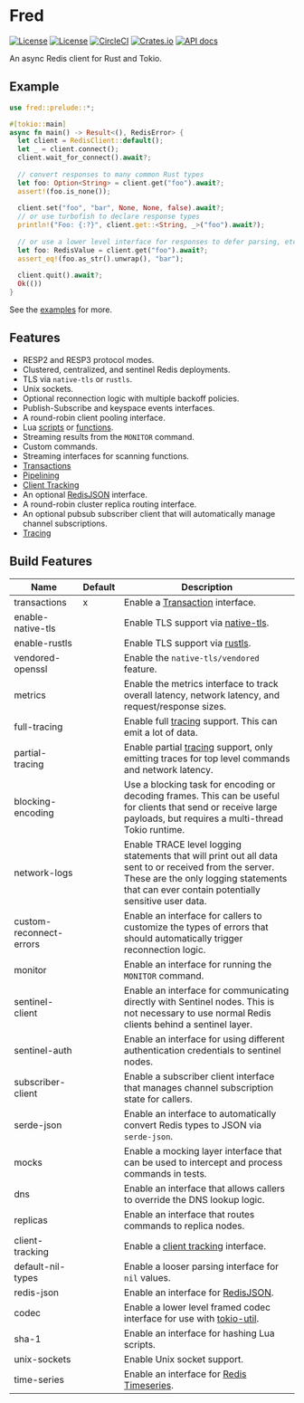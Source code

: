 Fred
====

[![License](https://img.shields.io/badge/license-MIT-blue.svg)](https://opensource.org/licenses/MIT)
[![License](https://img.shields.io/badge/License-Apache%202.0-blue.svg)](https://opensource.org/licenses/Apache-2.0)
[![CircleCI](https://circleci.com/gh/aembke/fred.rs/tree/main.svg?style=svg)](https://circleci.com/gh/aembke/fred.rs/tree/main)
[![Crates.io](https://img.shields.io/crates/v/fred.svg)](https://crates.io/crates/fred)
[![API docs](https://docs.rs/fred/badge.svg)](https://docs.rs/fred)

An async Redis client for Rust and Tokio.

## Example 

```rust
use fred::prelude::*;

#[tokio::main]
async fn main() -> Result<(), RedisError> {
  let client = RedisClient::default();
  let _ = client.connect();
  client.wait_for_connect().await?;
 
  // convert responses to many common Rust types
  let foo: Option<String> = client.get("foo").await?;
  assert!(foo.is_none());
  
  client.set("foo", "bar", None, None, false).await?;
  // or use turbofish to declare response types
  println!("Foo: {:?}", client.get::<String, _>("foo").await?);
  
  // or use a lower level interface for responses to defer parsing, etc
  let foo: RedisValue = client.get("foo").await?;
  assert_eq!(foo.as_str().unwrap(), "bar");
  
  client.quit().await?;
  Ok(())
}
```

See the [examples](https://github.com/aembke/fred.rs/tree/main/examples) for more.

## Features

* RESP2 and RESP3 protocol modes.
* Clustered, centralized, and sentinel Redis deployments.
* TLS via `native-tls` or `rustls`.
* Unix sockets.
* Optional reconnection logic with multiple backoff policies.
* Publish-Subscribe and keyspace events interfaces.
* A round-robin client pooling interface.
* Lua [scripts](https://redis.io/docs/interact/programmability/eval-intro/) or [functions](https://redis.io/docs/interact/programmability/functions-intro/). 
* Streaming results from the `MONITOR` command. 
* Custom commands.
* Streaming interfaces for scanning functions.
* [Transactions](https://redis.io/docs/interact/transactions/)
* [Pipelining](https://redis.io/topics/pipelining)
* [Client Tracking](https://redis.io/docs/manual/client-side-caching/)
* An optional [RedisJSON](https://github.com/RedisJSON/RedisJSON) interface.
* A round-robin cluster replica routing interface.
* An optional pubsub subscriber client that will automatically manage channel subscriptions.
* [Tracing](https://github.com/tokio-rs/tracing)

## Build Features 

| Name                    | Default | Description                                                                                                                                                                                          |
|-------------------------|---------|------------------------------------------------------------------------------------------------------------------------------------------------------------------------------------------------------|
| transactions            | x       | Enable a [Transaction](https://redis.io/docs/interact/transactions/) interface.                                                                                                                      |
| enable-native-tls       |         | Enable TLS support via [native-tls](https://crates.io/crates/native-tls).                                                                                                                            |
| enable-rustls           |         | Enable TLS support via [rustls](https://crates.io/crates/rustls).                                                                                                                                    |
| vendored-openssl        |         | Enable the `native-tls/vendored` feature.                                                                                                                                                            |
| metrics                 |         | Enable the metrics interface to track overall latency, network latency, and request/response sizes.                                                                                                  |
| full-tracing            |         | Enable full [tracing](./src/trace/README.md) support. This can emit a lot of data.                                                                                                                   |
| partial-tracing         |         | Enable partial [tracing](./src/trace/README.md) support, only emitting traces for top level commands and network latency.                                                                            |
| blocking-encoding       |         | Use a blocking task for encoding or decoding frames. This can be useful for clients that send or receive large payloads, but requires a multi-thread Tokio runtime.                                  |
| network-logs            |         | Enable TRACE level logging statements that will print out all data sent to or received from the server. These are the only logging statements that can ever contain potentially sensitive user data. |
| custom-reconnect-errors |         | Enable an interface for callers to customize the types of errors that should automatically trigger reconnection logic.                                                                               |
| monitor                 |         | Enable an interface for running the `MONITOR` command.                                                                                                                                               |
| sentinel-client         |         | Enable an interface for communicating directly with Sentinel nodes. This is not necessary to use normal Redis clients behind a sentinel layer.                                                       |
| sentinel-auth           |         | Enable an interface for using different authentication credentials to sentinel nodes.                                                                                                                |
| subscriber-client       |         | Enable a subscriber client interface that manages channel subscription state for callers.                                                                                                            |
| serde-json              |         | Enable an interface to automatically convert Redis types to JSON via `serde-json`.                                                                                                                   |
| mocks                   |         | Enable a mocking layer interface that can be used to intercept and process commands in tests.                                                                                                        |
| dns                     |         | Enable an interface that allows callers to override the DNS lookup logic.                                                                                                                            |
| replicas                |         | Enable an interface that routes commands to replica nodes.                                                                                                                                           |
| client-tracking         |         | Enable a [client tracking](https://redis.io/docs/manual/client-side-caching/) interface.                                                                                                             |
| default-nil-types       |         | Enable a looser parsing interface for `nil` values.                                                                                                                                                  |
| redis-json              |         | Enable an interface for [RedisJSON](https://github.com/RedisJSON/RedisJSON).                                                                                                                         |
| codec                   |         | Enable a lower level framed codec interface for use with [tokio-util](https://docs.rs/tokio-util/latest/tokio_util/codec/index.html).                                                                |
| sha-1                   |         | Enable an interface for hashing Lua scripts.                                                                                                                                                         |
| unix-sockets            |         | Enable Unix socket support.                                                                                                                                                                          |
| time-series             |         | Enable an interface for [Redis Timeseries](https://redis.io/docs/data-types/timeseries/).                                                                                                            |
